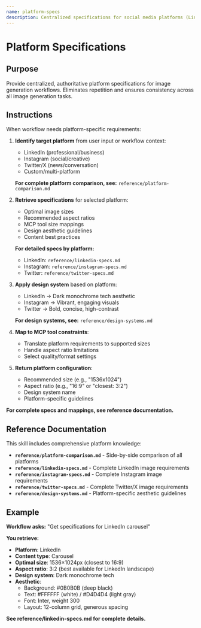 ```yaml
---
name: platform-specs
description: Centralized specifications for social media platforms (LinkedIn, Instagram, Twitter, etc.). Provides optimal image sizes, aspect ratios, design guidelines, and platform-specific best practices. Use when workflow needs platform requirements.
---
```


# Platform Specifications

## Purpose

Provide centralized, authoritative platform specifications for image generation workflows. Eliminates repetition and ensures consistency across all image generation tasks.

## Instructions

When workflow needs platform-specific requirements:

1. **Identify target platform** from user input or workflow context:
   - LinkedIn (professional/business)
   - Instagram (social/creative)
   - Twitter/X (news/conversation)
   - Custom/multi-platform

   **For complete platform comparison, see:** `reference/platform-comparison.md`

2. **Retrieve specifications** for selected platform:
   - Optimal image sizes
   - Recommended aspect ratios
   - MCP tool size mappings
   - Design aesthetic guidelines
   - Content best practices

   **For detailed specs by platform:**
   - LinkedIn: `reference/linkedin-specs.md`
   - Instagram: `reference/instagram-specs.md`
   - Twitter: `reference/twitter-specs.md`

3. **Apply design system** based on platform:
   - LinkedIn → Dark monochrome tech aesthetic
   - Instagram → Vibrant, engaging visuals
   - Twitter → Bold, concise, high-contrast

   **For design systems, see:** `reference/design-systems.md`

4. **Map to MCP tool constraints**:
   - Translate platform requirements to supported sizes
   - Handle aspect ratio limitations
   - Select quality/format settings

5. **Return platform configuration**:
   - Recommended size (e.g., "1536x1024")
   - Aspect ratio (e.g., "16:9" or "closest: 3:2")
   - Design system name
   - Platform-specific guidelines

**For complete specs and mappings, see reference documentation.**

## Reference Documentation

This skill includes comprehensive platform knowledge:

- **`reference/platform-comparison.md`** - Side-by-side comparison of all platforms
- **`reference/linkedin-specs.md`** - Complete LinkedIn image requirements
- **`reference/instagram-specs.md`** - Complete Instagram image requirements
- **`reference/twitter-specs.md`** - Complete Twitter/X image requirements
- **`reference/design-systems.md`** - Platform-specific aesthetic guidelines

## Example

**Workflow asks:** "Get specifications for LinkedIn carousel"

**You retrieve:**
- **Platform**: LinkedIn
- **Content type**: Carousel
- **Optimal size**: 1536×1024px (closest to 16:9)
- **Aspect ratio**: 3:2 (best available for LinkedIn landscape)
- **Design system**: Dark monochrome tech
- **Aesthetic**:
  - Background: #0B0B0B (deep black)
  - Text: #FFFFFF (white) / #D4D4D4 (light gray)
  - Font: Inter, weight 300
  - Layout: 12-column grid, generous spacing

**See reference/linkedin-specs.md for complete details.**
